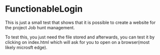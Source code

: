 # FunctionableLogin
This is just a small test that shows that it is possible to create a website for the project Job hunt management.

To test this, you just need the file stored and afterwards, you can test it by clicking on index.html which will ask for you to open on a browser(most likely microsft edge).
